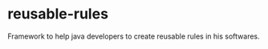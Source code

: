 reusable-rules
=======================

Framework to help java developers to create reusable rules in his softwares.
